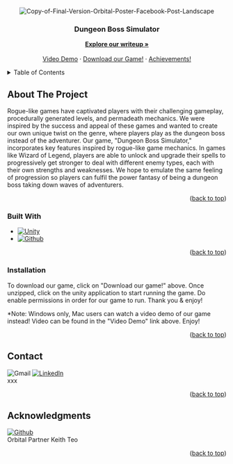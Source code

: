 <a name="readme-top"></a>
<!-- PROJECT LOGO -->
<br />
<div align="center">
    <img src="https://i.ibb.co/mJZtZ3P/Copy-of-Final-Version-Orbital-Poster-Facebook-Post-Landscape.png" alt="Copy-of-Final-Version-Orbital-Poster-Facebook-Post-Landscape" border="0"></a><br /><a target='_blank' href='https://emoticoncentral.com/category/peep'" alt="Logo" width="80" height="80">
  </a>
  
<h3 align="center">Dungeon Boss Simulator</h3>

  <p align="center">
    <a href= https://docs.google.com/document/d/1p9ugRwdxi4-ltKxZ1C6GcVTMZsNfx1ONNnguiXJrqAk/edit ><strong>Explore our writeup »</strong></a>
    <br />
    <br />
    <a href= https://drive.google.com/file/d/1VKDLB0IoNW_nVTbYRPzEfEYGARtZg2Yt/view?usp=sharing >Video Demo</a>
    ·
    <a href= https://drive.google.com/file/d/1i0FRo90DiDIx4l728VzAhJP6x3vmLDX2/view?usp=sharing >Download our Game!</a>
    ·
    <a href= https://credentials.nus.edu.sg/d56bcf7a-87c4-4095-856a-c00f6bbf60bc >Achievements! </a>
  </p>
</div>



<!-- TABLE OF CONTENTS -->
<details>
  <summary>Table of Contents</summary>
  <ol>
    <li>
      <a href="#about-the-project">About The Project</a>
        <li><a href="#built-with">Built With</a></li>
    </li>
        <li><a href="#installation">Installation</a></li>
    <li><a href="#contact">Contact</a></li>
  </ol>
</details>

<!-- ABOUT THE PROJECT -->
## About The Project

Rogue-like games have captivated players with their challenging gameplay, procedurally generated levels, and permadeath mechanics. We were inspired by the success and appeal of these games and wanted to create our own unique twist on the genre, where players play as the dungeon boss instead of the adventurer. Our game, "Dungeon Boss Simulator," incorporates key features inspired by rogue-like game mechanics. In games like Wizard of Legend, players are able to unlock and upgrade their spells to progressively get stronger to deal with different enemy types, each with their own strengths and weaknesses. We hope to emulate the same feeling of progression so players can fulfil the power fantasy of being a dungeon boss taking down waves of adventurers.

<p align="right">(<a href="#readme-top">back to top</a>)</p>

### Built With
* [![Unity][Unity.js]][Unity-url]
* [![Github][Github.js]][Github-url]
  
<p align="right">(<a href="#readme-top">back to top</a>)</p>

<!-- GETTING STARTED -->
### Installation

To download our game, click on "Download our game!" above. Once unzipped, click on the unity application to start running the game. Do enable permissions in order for our game to run. Thank you & enjoy!

*Note: Windows only, Mac users can watch a video demo of our game instead! Video can be found in the "Video Demo" link above. Enjoy!

<p align="right">(<a href="#readme-top">back to top</a>)</p>

<!-- CONTACT -->
## Contact
![Gmail][Gmail-shield]  [![LinkedIn][linkedin-shield]][linkedin-url]
 <br />
 xxx
<p align="right">(<a href="#readme-top">back to top</a>)</p>


<!-- ACKNOWLEDGMENTS -->
## Acknowledgments
[![Github][Github.js]][Github2-url]
<br />
Orbital Partner Keith Teo
<p align="right">(<a href="#readme-top">back to top</a>)</p>

<!-- MARKDOWN LINKS & IMAGES -->
<!-- https://www.markdownguide.org/basic-syntax/#reference-style-links -->
[linkedin-shield]: https://img.shields.io/badge/LinkedIn-0077B5?style=for-the-badge&logo=linkedin&logoColor=white
[linkedin-url]: https://www.linkedin.com/in/teo-kai-sheng-648944270
[gmail-shield]: https://img.shields.io/badge/Gmail-D14836?style=for-the-badge&logo=gmail&logoColor=white
[forks-shield]: https://img.shields.io/github/forks/github_username/repo_name.svg?style=for-the-badge
[forks-url]: https://github.com/github_username/repo_name/network/members
[stars-shield]: https://img.shields.io/github/stars/github_username/repo_name.svg?style=for-the-badge
[stars-url]: https://github.com/github_username/repo_name/stargazers
[issues-shield]: https://img.shields.io/github/issues/github_username/repo_name.svg?style=for-the-badge
[issues-url]: https://github.com/github_username/repo_name/issues
[license-shield]: https://img.shields.io/github/license/github_username/repo_name.svg?style=for-the-badge
[license-url]: https://github.com/github_username/repo_name/blob/master/LICENSE.txt
[linkedin-shield]: https://img.shields.io/badge/-LinkedIn-black.svg?style=for-the-badge&logo=linkedin&colorB=555
[linkedin-url]: www.linkedin.com/in/teo-kai-sheng-648944270
[product-screenshot]: images/screenshot.png
[Unity.js]: https://img.shields.io/badge/Unity-100000?style=for-the-badge&logo=unity&logoColor=white
[Unity-url]: https://www.unity.com
[Github.js]: https://img.shields.io/badge/GitHub-100000?style=for-the-badge&logo=github&logoColor=white
[Github-url]: https://www.github.com
[Github2-url]: https://github.com/12thfret/DungeonBossSimulator
[gmail_handle]: https://img.shields.io/badge/Gmail-D14836?style=for-the-badge&logo=gmail&logoColor=white
